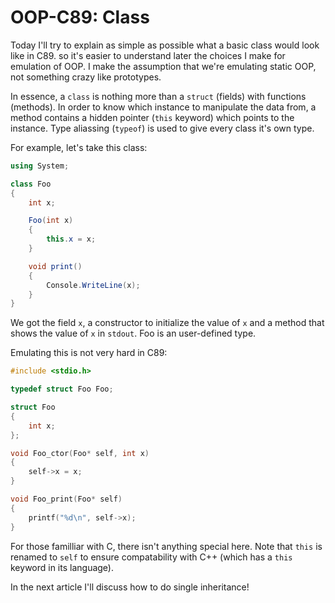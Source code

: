 # OOP-C89: Class

Today I'll try to explain as simple as possible what a basic class would look
like in C89. so it's easier to understand later the choices I make for
emulation of OOP. I make the assumption that we're emulating static OOP, not
something crazy like prototypes.

In essence, a `class` is nothing more than a `struct` (fields) with functions
(methods). In order to know which instance to manipulate the data from, a
method contains a hidden pointer (`this` keyword) which points to the instance.
Type aliassing (`typeof`) is used to give every class it's own type.

For example, let's take this class:

```csharp
using System;

class Foo
{
    int x;

    Foo(int x)
    {
        this.x = x;
    }

    void print()
    {
        Console.WriteLine(x);
    }
}
```

We got the field `x`, a constructor to initialize the value of `x` and a method
that shows the value of `x` in `stdout`. Foo is an user-defined type.

Emulating this is not very hard in C89:

```c
#include <stdio.h>

typedef struct Foo Foo;

struct Foo
{
    int x;
};

void Foo_ctor(Foo* self, int x)
{
    self->x = x;
}

void Foo_print(Foo* self)
{
    printf("%d\n", self->x);
}
```

For those familliar with C, there isn't anything special here.  Note that
`this` is renamed to `self` to ensure compatability with C++ (which has a
`this` keyword in its language).

In the next article I'll discuss how to do single inheritance!
